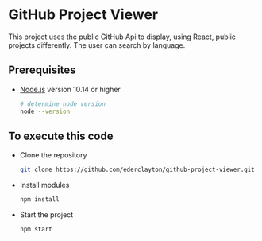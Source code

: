 # GitHub Project Viewer

This project uses the public GitHub Api to display, using React, public projects differently. The user can search by language.

## Prerequisites

- [Node.js](https://nodejs.org) version 10.14 or higher

    ```bash
    # determine node version
    node --version
    ```

## To execute this code

- Clone the repository

    ```bash
    git clone https://github.com/ederclayton/github-project-viewer.git
    ```

- Install modules

    ```bash
    npm install
    ```

- Start the project

    ```bash
    npm start
    ```